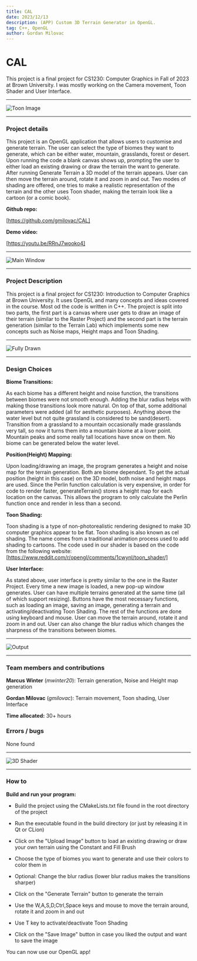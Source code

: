 ```yaml
---
title: CAL
date: 2023/12/13
description: (APP) Custom 3D Terrain Generator in OpenGL.
tag: C++, OpenGL
author: Gordan Milovac
---
```


# CAL

This project is a final project for CS1230: Computer Graphics in Fall of 2023 at Brown University. I was mostly working on the Camera movement, Toon Shader and User Interface.

---

![Toon Image](/images/toonIsland.png)

---

### Project details

This project is an OpenGL application that allows users to customise and generate terrain. The user can select the type of biomes they want to generate, which can be either water, mountain, grasslands, forest or desert. Upon running the code a blank canvas shows up, prompting the user to either load an existing drawing or draw the terrain the want to generate. After running Generate Terrain a 3D model of the terrain appears. User can then move the terrain around, rotate it and zoom in and out. Two modes of shading are offered, one tries to make a realistic representation of the terrain and the other uses Toon shader, making the terrain look like a cartoon (or a comic book).

**Github repo:**

[https://github.com/gmilovac/CAL]

**Demo video:**

[https://youtu.be/RRnJ7wooko4]

---

![Main Window](/images/userInterface.png)

---

### Project Description

This project is a final project for CS1230: Introduction to Computer Graphics at Brown University. It uses OpenGL and many concepts and ideas covered in the course. Most od the code is written in C++. The project is split into two parts, the first part is a canvas where user gets to draw an image of their terrain (similar to the Raster Project) and the second part is the terrain generation (similar to the Terrain Lab) which implements some new concepts such as Noise maps, Height maps and Toon Shading.

---

![Fully Drawn](/images/finishedDrawing.png)

---

### Design Choices

**Biome Transitions:**

As each biome has a different height and noise function, the transitions between biomes were not smooth enough. Adding the blur radius helps with making those transitions look more natural. On top of that, some additional parameters were added (all for aesthetic purposes). Anything above the water level but not quite grassland is considered to be sand(desert). Transition from a grassland to a mountain occasionally made grasslands very tall, so now it turns them into a mountain biome at a lover point. Mountain peaks and some really tall locations have snow on them. No biome can be generated below the water level.

**Position(Height) Mapping:**

Upon loading/drawing an image, the program generates a height and noise map for the terrain generation. Both are biome dependant. To get the actual position (height in this case) on the 3D model, both noise and height maps are used. Since the Perlin function calculation is very expensive, in order for code to render faster, generateTerrain() stores a height map for each location on the canvas. This allows the program to only calculate the Perlin function once and render in less than a second.

**Toon Shading:**

Toon shading is a type of non-photorealistic rendering designed to make 3D computer graphics appear to be flat. Toon shading is also known as cel shading. The name comes from a traditional animation process used to add shading to cartoons. The code used in our shader is based on the code from the following website: [https://www.reddit.com/r/opengl/comments/1cwynl/toon_shader/]

**User Interface:**

As stated above, user interface is pretty similar to the one in the Raster Project. Every time a new image is loaded, a new pop-up window generates. User can have multiple terrains generated at the same time (all of which support resizing). Buttons have the most necessary functions, such as loading an image, saving an image, generating a terrain and activating/deactivating Toon Shading. The rest of the functions are done using keyboard and mouse. User can move the terrain around, rotate it and zoom in and out. User can also change the blur radius which changes the sharpness of the transitions between biomes.

---

![Output](/images/topIsland.png)

---

### Team members and contributions

**Marcus Winter** (_mwinter20_): Terrain generation, Noise and Height map generation

**Gordan Milovac** (_gmilovac_): Terrain movement, Toon shading, User Interface

**Time allocated:** 30+ hours

### Errors / bugs

None found

---

![3D Shader](/images/coolIsland.png)

---

### How to

**Build and run your program:**

- Build the project using the CMakeLists.txt file found in the root directory of the project

- Run the executable found in the build directory (or just by releasing it in Qt or CLion)

- Click on the "Upload Image" button to load an existing drawing or draw your own terrain using the Constant and Fill Brush

- Choose the type of biomes you want to generate and use their colors to color them in

- Optional: Change the blur radius (lower blur radius makes the transitions sharper)

- Click on the "Generate Terrain" button to generate the terrain

- Use the W,A,S,D,Ctrl,Space keys and mouse to move the terrain around, rotate it and zoom in and out

- Use T key to activate/deactivate Toon Shading

- Click on the "Save Image" button in case you liked the output and want to save the image

You can now use our OpenGL app!
